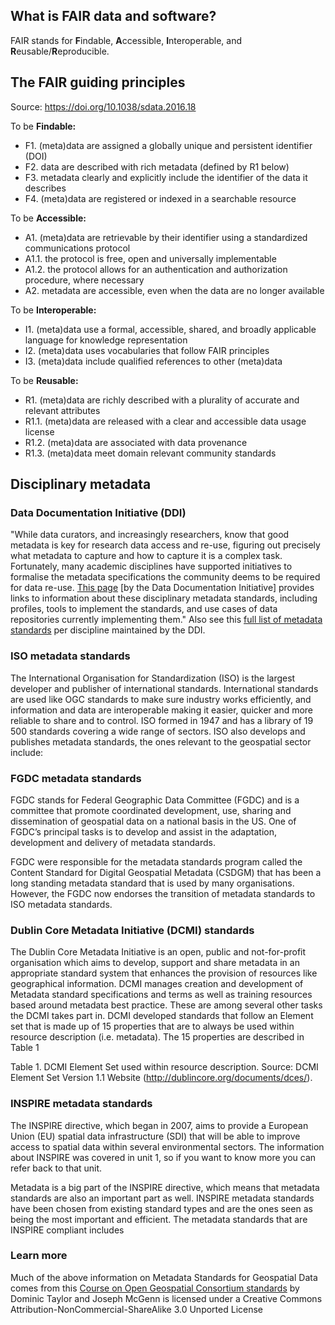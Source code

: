 ## What is FAIR data and software?
FAIR stands for **F**indable, **A**ccessible, **I**nteroperable, and **R**eusable/**R**eproducible.

## The FAIR guiding principles 

Source: https://doi.org/10.1038/sdata.2016.18

To be **Findable:**

- F1. (meta)data are assigned a globally unique and persistent identifier (DOI)
- F2. data are described with rich metadata (defined by R1 below)
- F3. metadata clearly and explicitly include the identifier of the data it describes
- F4. (meta)data are registered or indexed in a searchable resource

To be **Accessible:**

- A1. (meta)data are retrievable by their identifier using a standardized communications protocol
- A1.1. the protocol is free, open and universally implementable
- A1.2. the protocol allows for an authentication and authorization procedure, where necessary
- A2. metadata are accessible, even when the data are no longer available

To be **Interoperable:**

- I1. (meta)data use a formal, accessible, shared, and broadly applicable language for knowledge representation
- I2. (meta)data uses vocabularies that follow FAIR principles
- I3. (meta)data include qualified references to other (meta)data

To be **Reusable:**

- R1. (meta)data are richly described with a plurality of accurate and relevant attributes
- R1.1. (meta)data are released with a clear and accessible data usage license
- R1.2. (meta)data are associated with data provenance
- R1.3. (meta)data meet domain relevant community standards

## Disciplinary metadata

### Data Documentation Initiative (DDI)
"While data curators, and increasingly researchers, know that good metadata is key for research data access and re-use, figuring out precisely what metadata to capture and how to capture it is a complex task. Fortunately, many academic disciplines have supported initiatives to formalise the metadata specifications the community deems to be required for data re-use. [This page](https://www.dcc.ac.uk/guidance/standards/metadata) [by the Data Documentation Initiative] provides links to information about these disciplinary metadata standards, including profiles, tools to implement the standards, and use cases of data repositories currently implementing them." Also see this [full list of metadata standards](https://www.dcc.ac.uk/guidance/standards/metadata/list) per discipline maintained by the DDI. 

### ISO metadata standards
The International Organisation for Standardization (ISO) is the largest developer and publisher of international standards. International standards are used like OGC standards to make sure industry works efficiently, and information and data are interoperable making it easier, quicker and more reliable to share and to control. ISO formed in 1947 and has a library of 19 500 standards covering a wide range of sectors. ISO also develops and publishes metadata standards, the ones relevant to the geospatial sector include:


### FGDC metadata standards
FGDC stands for Federal Geographic Data Committee (FGDC) and is a committee that promote coordinated development, use, sharing and dissemination of geospatial data on a national basis in the US. One of FGDC’s principal tasks is to develop and assist in the adaptation, development and delivery of metadata standards.

FGDC were responsible for the metadata standards program called the Content Standard for Digital Geospatial Metadata (CSDGM) that has been a long standing metadata standard that is used by many organisations. However, the FGDC now endorses the transition of metadata standards to ISO metadata standards.

### Dublin Core Metadata Initiative (DCMI) standards
The Dublin Core Metadata Initiative is an open, public and not-for-profit organisation which aims to develop, support and share metadata in an appropriate standard system that enhances the provision of resources like geographical information. DCMI manages creation and development of Metadata standard specifications and terms as well as training resources based around metadata best practice. These are among several other tasks the DCMI takes part in. DCMI developed standards that follow an Element set that is made up of 15 properties that are to always be used within resource description (i.e. metadata). The 15 properties are described in Table 1

Table 1. DCMI Element Set used within resource description. Source: DCMI Element Set Version 1.1 Website (http://dublincore.org/documents/dces/).

### INSPIRE metadata standards
The INSPIRE directive, which began in 2007, aims to provide a European Union (EU) spatial data infrastructure (SDI) that will be able to improve access to spatial data within several environmental sectors. The information about INSPIRE was covered in unit 1, so if you want to know more you can refer back to that unit.

Metadata is a big part of the INSPIRE directive, which means that metadata standards are also an important part as well. INSPIRE metadata standards have been chosen from existing standard types and are the ones seen as being the most important and efficient. The metadata standards that are INSPIRE compliant includes

### Learn more
Much of the above information on Metadata Standards for Geospatial Data comes from this [Course on Open Geospatial Consortium standards](http://learningzone.rspsoc.org.uk/index.php/Learning-Materials/Introduction-to-OGC-Standards/4.2-Geospatial-metadata-standards)  by Dominic Taylor and Joseph McGenn is licensed under a Creative Commons Attribution-NonCommercial-ShareAlike 3.0 Unported License
